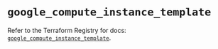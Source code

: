 # `google_compute_instance_template`

Refer to the Terraform Registry for docs: [`google_compute_instance_template`](https://registry.terraform.io/providers/hashicorp/google/5.27.0/docs/resources/compute_instance_template).

